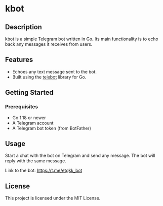 # kbot

## Description
kbot is a simple Telegram bot written in Go. Its main functionality is to echo back any messages it receives from users.

## Features
- Echoes any text message sent to the bot.
- Built using the [telebot](https://github.com/tucnak/telebot) library for Go.

## Getting Started

### Prerequisites
- Go 1.18 or newer
- A Telegram account
- A Telegram bot token (from BotFather)

## Usage
Start a chat with the bot on Telegram and send any message. The bot will reply with the same message.

Link to the bot: https://t.me/etgkk_bot

## License
This project is licensed under the MIT License.
